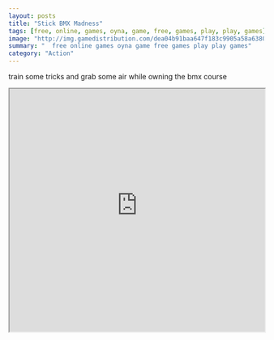 ```yaml
---
layout: posts
title: "Stick BMX Madness"
tags: [free, online, games, oyna, game, free, games, play, play, games]
image: "http://img.gamedistribution.com/dea04b91baa647f183c9905a58a63806.jpg"
summary: "  free online games oyna game free games play play games"
category: "Action"
---
```


train some tricks and grab some air while owning the bmx course

<iframe width="100%" height="480px;" src="http://flash.gamedistribution.com?game=dea04b91baa647f183c9905a58a63806"></iframe>